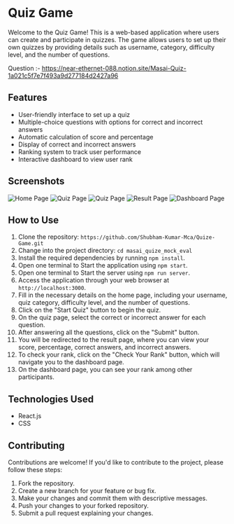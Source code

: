 
# Quiz Game

Welcome to the Quiz Game! This is a web-based application where users can create and participate in quizzes. The game allows users to set up their own quizzes by providing details such as username, category, difficulty level, and the number of questions.

Question :- https://near-ethernet-088.notion.site/Masai-Quiz-1a021c5f7e7f493a9d277184d2427a96

## Features

- User-friendly interface to set up a quiz
- Multiple-choice questions with options for correct and incorrect answers
- Automatic calculation of score and percentage
- Display of correct and incorrect answers
- Ranking system to track user performance
- Interactive dashboard to view user rank

## Screenshots

![Home Page](https://ibb.co/FnYb2Dh.png)
![Quiz Page](https://ibb.co/R415C7V.png)
![Quiz Page](https://ibb.co/BZBqnQ0.png)
![Result Page](https://ibb.co/PNL0TRL.png)
![Dashboard Page](https://ibb.co/q9SFyZC.png)

## How to Use

1. Clone the repository: `https://github.com/Shubham-Kumar-Mca/Quize-Game.git`
2. Change into the project directory: `cd masai_quize_mock_eval`
3. Install the required dependencies by running `npm install`.
4. Open one terminal to Start the application using `npm start`.
5. Open one terminal to Start the server using `npm run server`.
6. Access the application through your web browser at `http://localhost:3000`.
7. Fill in the necessary details on the home page, including your username, quiz category, difficulty level, and the number of questions.
8. Click on the "Start Quiz" button to begin the quiz.
9. On the quiz page, select the correct or incorrect answer for each question.
10. After answering all the questions, click on the "Submit" button.
11. You will be redirected to the result page, where you can view your score, percentage, correct answers, and incorrect answers.
12. To check your rank, click on the "Check Your Rank" button, which will navigate you to the dashboard page.
13. On the dashboard page, you can see your rank among other participants.

## Technologies Used

- React.js
- CSS

## Contributing

Contributions are welcome! If you'd like to contribute to the project, please follow these steps:

1. Fork the repository.
2. Create a new branch for your feature or bug fix.
3. Make your changes and commit them with descriptive messages.
4. Push your changes to your forked repository.
5. Submit a pull request explaining your changes.

